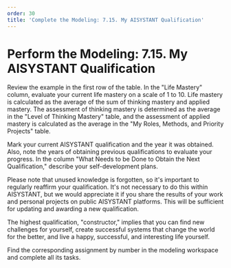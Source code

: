 ```yaml
---
order: 30
title: 'Complete the Modeling: 7.15. My AISYSTANT Qualification'
---
```


# Perform the Modeling: 7.15. My AISYSTANT Qualification

Review the example in the first row of the table. In the "Life Mastery" column, evaluate your current life mastery on a scale of 1 to 10. Life mastery is calculated as the average of the sum of thinking mastery and applied mastery. The assessment of thinking mastery is determined as the average in the "Level of Thinking Mastery" table, and the assessment of applied mastery is calculated as the average in the "My Roles, Methods, and Priority Projects" table.

Mark your current AISYSTANT qualification and the year it was obtained. Also, note the years of obtaining previous qualifications to evaluate your progress. In the column "What Needs to be Done to Obtain the Next Qualification," describe your self-development plans.

Please note that unused knowledge is forgotten, so it's important to regularly reaffirm your qualification. It's not necessary to do this within AISYSTANT, but we would appreciate it if you share the results of your work and personal projects on public AISYSTANT platforms. This will be sufficient for updating and awarding a new qualification.

The highest qualification, "constructor," implies that you can find new challenges for yourself, create successful systems that change the world for the better, and live a happy, successful, and interesting life yourself.

Find the corresponding assignment by number in the modeling workspace and complete all its tasks.